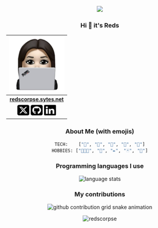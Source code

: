 <div class="body center" align="center">
<p align="center">
  <a href="https://github.com/redscorpse">
    <img src="https://readme-typing-svg.herokuapp.com/?lines=@redscorpse;A+chemistry+student+with+a+digital+mindset.;Learning+programming+on+my+free+time.++%F0%9F%91%A9%F0%9F%8F%BB%E2%80%8D%F0%9F%92%BB;Future+cybersecurity+student.++%F0%9F%90%89;Visit+my+website:++redscorpse.sytes.net;&width=600&height=50&color=a07fff&center=true">
  </a>
</p>

### Hi 👋 it's Reds

| <a href="https://redscorpse.sytes.net/"><img src="assets/reds_thinkpad.jpg" width="150px" height="150px" /></a> |
|:--------------------------------------------------------------------------------------------------------------: |
|                                **[redscorpse.sytes.net](https://redscorpse.sytes.net)**                         |
| <a href="https://twitter.com/redsc0rpse"><img src="assets/icons/square-x-twitter.svg" width="32px" height="32px"></a> <a href="https://github.com/redscorpse"><img src="assets/icons/square-github.svg" width="32px" height="32px"></a> <a href="https://www.linkedin.com/in/ana-rojas/"><img src="assets/icons/linkedin.svg" width="32px" height="32px"></a> |

### About Me (with emojis)
```python
TECH:    ["🍏", "🐧", "🦭", "🐍", "🐉"]
HOBBIES: ["👩🏻‍💻", "📖", "✒️", "🃏", "🎵"]
```

### Programming languages I use
<img alt="language stats" src="https://github-readme-stats.vercel.app/api/top-langs?username=redscorpse&theme=dark&hide=Go,HTML,Jupyter%20Notebook,Roff,Ruby,Vim%20Script&count_private=false&show_icons=true&layout=compact&langs_count=6">


### My contributions
![github contribution grid snake animation](https://raw.githubusercontent.com/redscorpse/redscorpse/output/github-contribution-grid-snake.svg)

<!-- Generated with *[Platane/snk](https://github.com/Platane/snk)* -->

<img src="https://komarev.com/ghpvc/?username=redscorpse&color=c07fff&style=for-the-badge" alt="redscorpse" />


</div>

<!--### Hi there 👋


**redscorpse/redscorpse** is a ✨ _special_ ✨ repository because its `README.md` (this file) appears on your GitHub profile.

Here are some ideas to get you started:

- 🔭 I’m currently working on ...
- 🌱 I’m currently learning ...
- 👯 I’m looking to collaborate on ...
- 🤔 I’m looking for help with ...
- 💬 Ask me about ...
- 📫 How to reach me: ...
- 😄 Pronouns: ...
- ⚡ Fun fact: ...
-->
